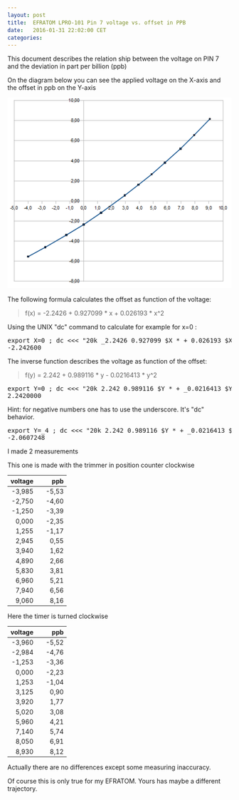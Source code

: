 ```yaml
---
layout: post
title:  EFRATOM LPRO-101 Pin 7 voltage vs. offset in PPB
date:   2016-01-31 22:02:00 CET
categories: 
---
```


This document describes the relation ship between the voltage on PIN 7 and the deviation in part per billion (ppb) 

On the diagram below you can see the applied voltage on the X-axis and the offset in ppb on the Y-axis

![efratom_voltage_adjust.png](/images/efratom_voltage_adjust.png) 

The following formula calculates the offset as function of the voltage:

> f(x) = -2.2426 + 0.927099 * x + 0.026193 * x^2 

Using the UNIX "dc" command to calculate for example for x=0 : 

<pre>
export X=0 ; dc <<< "20k _2.2426 0.927099 $X * + 0.026193 $X d ** + p"
-2.242600
</pre>

The inverse function describes the voltage as function of the offset: 

> f(y) = 2.242 + 0.989116 * y - 0.0216413 * y^2 

<pre>
export Y=0 ; dc <<< "20k 2.242 0.989116 $Y * + _0.0216413 $Y d ** + p"
2.2420000
</pre>

Hint: for negative numbers one has to use the underscore. It's "dc" behavior. 

<pre>
export Y=_4 ; dc <<< "20k 2.242 0.989116 $Y * + _0.0216413 $Y d ** + p"
-2.0607248
</pre>


I made 2 measurements 

This one is made with the trimmer in position counter clockwise 

| voltage |   |   ppb |
|------------:|---|------:|
|      -3,985 |   | -5,53 |
|      -2,750 |   | -4,60 |
|      -1,250 |   | -3,39 |
|       0,000 |   | -2,35 |
|       1,255 |   | -1,17 |
|       2,945 |   | 0,55  |
|       3,940 |   | 1,62  |
|       4,890 |   | 2,66  |
|       5,830 |   | 3,81  |
|       6,960 |   | 5,21  |
|       7,940 |   | 6,56  |
|       9,060 |   | 8,16  |

Here the timer is turned clockwise

| voltage |   |   ppb |
|------------:|---|------:|
|      -3,960 |   | -5,52 |
|      -2,984 |   | -4,76 |
|      -1,253 |   | -3,36 |
|       0,000 |   | -2,23 |
|       1,253 |   | -1,04 |
|       3,125 |   | 0,90  |
|       3,920 |   | 1,77  |
|       5,020 |   | 3,08  |
|       5,960 |   | 4,21  |
|       7,140 |   | 5,74  |
|       8,050 |   | 6,91  |
|       8,930 |   | 8,12  |

Actually there are no differences except some measuring inaccuracy.

Of course this is only true for my EFRATOM. Yours has maybe a different trajectory. 

